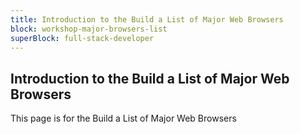 ```yaml
---
title: Introduction to the Build a List of Major Web Browsers
block: workshop-major-browsers-list
superBlock: full-stack-developer
---
```


## Introduction to the Build a List of Major Web Browsers

This page is for the Build a List of Major Web Browsers
